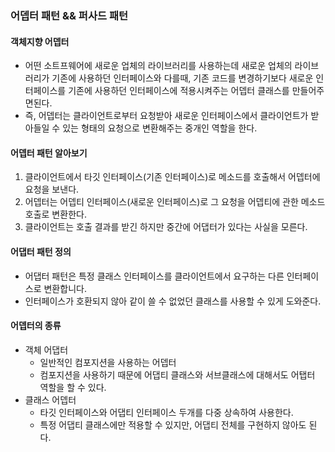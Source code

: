 ### 어뎁터 패턴 && 퍼사드 패턴

#### 객체지향 어뎁터

- 어떤 소트프웨어에 새로운 업체의 라이브러리를 사용하는데 새로운 업체의 라이브러리가 기존에 사용하던 인터페이스와 다를때,
  기존 코드를 변경하기보다 새로운 인터페이스를 기존에 사용하던 인터페이스에 적용시켜주는 어뎁터 클래스를 만들어주면된다.
- 즉, 어뎁터는 클라이언트로부터 요청받아 새로운 인터페이스에서 클라이언트가 받아들일 수 있는 형태의 요청으로 변환해주는 중개인 역할을 한다.

#### 어뎁터 패턴 알아보기

1. 클라이언트에서 타깃 인터페이스(기존 인터페이스)로 메소드를 호출해서 어뎁터에 요청을 보낸다.
2. 어뎁터는 어뎁티 인터페이스(새로운 인터페이스)로 그 요청을 어뎁티에 관한 메소드 호출로 변환한다.
3. 클라이언트는 호출 결과를 받긴 하지만 중간에 어댑터가 있다는 사실을 모른다.

#### 어댑터 패턴 정의

- 어댑터 패턴은 특정 클래스 인터페이스를 클라이언트에서 요구하는 다른 인터페이스로 변환합니다.
- 인터페이스가 호환되지 않아 같이 쓸 수 없었던 클래스를 사용할 수 있게 도와준다.

#### 어뎁터의 종류

- 객체 어댑터
  - 일반적인 컴포지션을 사용하는 어뎁터
  - 컴포지션을 사용하기 때문에 어댑티 클래스와 서브클래스에 대해서도 어탭터 역할을 할 수 있다.
- 클래스 어뎁터
  - 타깃 인터페이스와 어댑티 인터페이스 두개를 다중 상속하여 사용한다.
  - 특정 어댑티 클래스에만 적용할 수 있지만, 어댑티 전체를 구현하지 않아도 된다.
